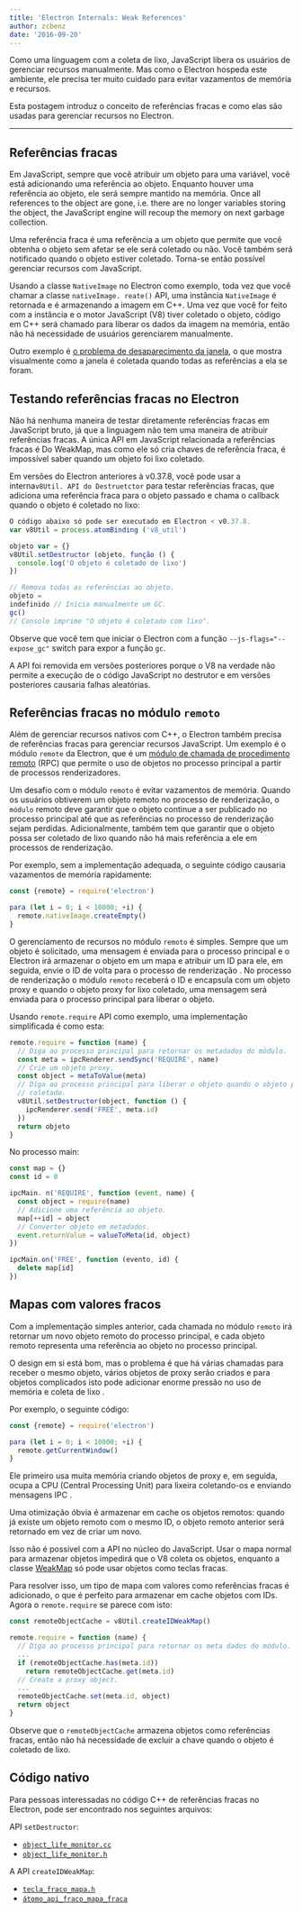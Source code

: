 ```yaml
---
title: 'Electron Internals: Weak References'
author: zcbenz
date: '2016-09-20'
---
```


Como uma linguagem com a coleta de lixo, JavaScript libera os usuários de gerenciar recursos manualmente. Mas como o Electron hospeda este ambiente, ele precisa ter muito cuidado para evitar vazamentos de memória e recursos.

Esta postagem introduz o conceito de referências fracas e como elas são usadas para gerenciar recursos no Electron.

---

## Referências fracas

Em JavaScript, sempre que você atribuir um objeto para uma variável, você está adicionando uma referência ao objeto. Enquanto houver uma referência ao objeto, ele será sempre mantido na memória. Once all references to the object are gone, i.e. there are no longer variables storing the object, the JavaScript engine will recoup the memory on next garbage collection.

Uma referência fraca é uma referência a um objeto que permite que você obtenha o objeto sem afetar se ele será coletado ou não. Você também será notificado quando o objeto estiver coletado. Torna-se então possível gerenciar recursos com JavaScript.

Usando a classe `NativeImage` no Electron como exemplo, toda vez que você chamar a classe `nativeImage. reate()` API, uma instância `NativeImage` é retornada e é armazenando a imagem em C++. Uma vez que você for feito com a instância e o motor JavaScript (V8) tiver coletado o objeto, código em C++ será chamado para liberar os dados da imagem na memória, então não há necessidade de usuários gerenciarem manualmente.

Outro exemplo é [o problema de desaparecimento da janela][window-disappearing], o que mostra visualmente como a janela é coletada quando todas as referências a ela se foram.

## Testando referências fracas no Electron

Não há nenhuma maneira de testar diretamente referências fracas em JavaScript bruto, já que a linguagem não tem uma maneira de atribuir referências fracas. A única API em JavaScript relacionada a referências fracas é [][WeakMap]Do WeakMap, mas como ele só cria chaves de referência fraca, é impossível saber quando um objeto foi lixo coletado.

Em versões do Electron anteriores à v0.37.8, você pode usar a interna`v8Util. API do Destruetctor` para testar referências fracas, que adiciona uma referência fraca para o objeto passado e chama o callback quando o objeto é coletado no lixo:

```javascript
O código abaixo só pode ser executado em Electron < v0.37.8.
var v8Util = process.atomBinding ('v8_util')

objeto var = {}
v8Util.setDestructor (objeto, função () {
  console.log('O objeto é coletado de lixo')
})

// Remova todas as referências ao objeto.
objeto =
indefinido // Inicia manualmente um GC.
gc()
// Console imprime "O objeto é coletado com lixo".
```

Observe que você tem que iniciar o Electron com a função `--js-flags="--expose_gc"` switch para expor a função `gc`.

A API foi removida em versões posteriores porque o V8 na verdade não permite a execução de o código JavaScript no destrutor e em versões posteriores causaria falhas aleatórias.

## Referências fracas no módulo `remoto`

Além de gerenciar recursos nativos com C++, o Electron também precisa de referências fracas para gerenciar recursos JavaScript. Um exemplo é o módulo `remote` da Electron, que é um [módulo de chamada de procedimento remoto][remote-procedure-call] (RPC) que permite o uso de objetos no processo principal a partir de processos renderizadores.

Um desafio com o módulo `remoto` é evitar vazamentos de memória. Quando os usuários obtiverem um objeto remoto no processo de renderização, o `módulo` remoto deve garantir que o objeto continue a ser publicado no processo principal até que as referências no processo de renderização sejam perdidas. Adicionalmente, também tem que garantir que o objeto possa ser coletado de lixo quando não há mais referência a ele em processos de renderização.

Por exemplo, sem a implementação adequada, o seguinte código causaria vazamentos de memória rapidamente:

```javascript
const {remote} = require('electron')

para (let i = 0; i < 10000; +i) {
  remote.nativeImage.createEmpty()
}
```

O gerenciamento de recursos no módulo `remoto` é simples. Sempre que um objeto é solicitado, uma mensagem é enviada para o processo principal e o Electron irá armazenar o objeto em um mapa e atribuir um ID para ele, em seguida, envie o ID de volta para o processo de renderização . No processo de renderização o módulo `remoto` receberá o ID e encapsula com um objeto proxy e quando o objeto proxy for lixo coletado, uma mensagem será enviada para o processo principal para liberar o objeto.

Usando `remote.require` API como exemplo, uma implementação simplificada é como esta:

```javascript
remote.require = function (name) {
  // Diga ao processo principal para retornar os metadados do módulo.
  const meta = ipcRenderer.sendSync('REQUIRE', name)
  // Crie um objeto proxy.
  const object = metaToValue(meta)
  // Diga ao processo principal para liberar o objeto quando o objeto proxy é garbage
  // coletado.
  v8Util.setDestructor(object, function () {
    ipcRenderer.send('FREE', meta.id)
  })
  return objeto
}
```

No processo main:

```javascript
const map = {}
const id = 0

ipcMain. n('REQUIRE', function (event, name) {
  const object = require(name)
  // Adicione uma referência ao objeto.
  map[++id] = object
  // Converter objeto em metadados.
  event.returnValue = valueToMeta(id, object)
})

ipcMain.on('FREE', function (evento, id) {
  delete map[id]
})
```

## Mapas com valores fracos

Com a implementação simples anterior, cada chamada no módulo `remoto` irá retornar um novo objeto remoto do processo principal, e cada objeto remoto representa uma referência ao objeto no processo principal.

O design em si está bom, mas o problema é que há várias chamadas para receber o mesmo objeto, vários objetos de proxy serão criados e para objetos complicados isto pode adicionar enorme pressão no uso de memória e coleta de lixo .

Por exemplo, o seguinte código:

```javascript
const {remote} = require('electron')

para (let i = 0; i < 10000; +i) {
  remote.getCurrentWindow()
}
```

Ele primeiro usa muita memória criando objetos de proxy e, em seguida, ocupa a CPU (Central Processing Unit) para lixeira coletando-os e enviando mensagens IPC .

Uma otimização óbvia é armazenar em cache os objetos remotos: quando já existe um objeto remoto com o mesmo ID, o objeto remoto anterior será retornado em vez de criar um novo.

Isso não é possível com a API no núcleo do JavaScript. Usar o mapa normal para armazenar objetos impedirá que o V8 coleta os objetos, enquanto a classe [WeakMap][WeakMap] só pode usar objetos como teclas fracas.

Para resolver isso, um tipo de mapa com valores como referências fracas é adicionado, o que é perfeito para armazenar em cache objetos com IDs. Agora o `remote.require` se parece com isto:

```javascript
const remoteObjectCache = v8Util.createIDWeakMap()

remote.require = function (name) {
  // Diga ao processo principal para retornar os meta dados do módulo.
  ...
  if (remoteObjectCache.has(meta.id))
    return remoteObjectCache.get(meta.id)
  // Create a proxy object.
  ...
  remoteObjectCache.set(meta.id, object)
  return object
}
```

Observe que o `remoteObjectCache` armazena objetos como referências fracas, então não há necessidade de excluir a chave quando o objeto é coletado de lixo.

## Código nativo

Para pessoas interessadas no código C++ de referências fracas no Electron, pode ser encontrado nos seguintes arquivos:

API `setDestructor`:

* [`object_life_monitor.cc`](https://github.com/electron/electron/blob/v1.3.4/atom/common/api/object_life_monitor.cc)
* [`object_life_monitor.h`](https://github.com/electron/electron/blob/v1.3.4/atom/common/api/object_life_monitor.h)

A API `createIDWeakMap`:

* [`tecla_fraco_mapa.h`](https://github.com/electron/electron/blob/v1.3.4/atom/common/key_weak_map.h)
* [`átomo_api_fraco_mapa_fraca`](https://github.com/electron/electron/blob/v1.3.4/atom/common/api/atom_api_key_weak_map.h)

[window-disappearing]: https://electronjs.org/docs/faq/#my-apps-windowtray-disappeared-after-a-few-minutes
[WeakMap]: https://developer.mozilla.org/en-US/docs/Web/JavaScript/Reference/Global_Objects/WeakMap
[WeakMap]: https://developer.mozilla.org/en-US/docs/Web/JavaScript/Reference/Global_Objects/WeakMap
[WeakMap]: https://developer.mozilla.org/en-US/docs/Web/JavaScript/Reference/Global_Objects/WeakMap
[remote-procedure-call]: https://en.wikipedia.org/wiki/Remote_procedure_call

